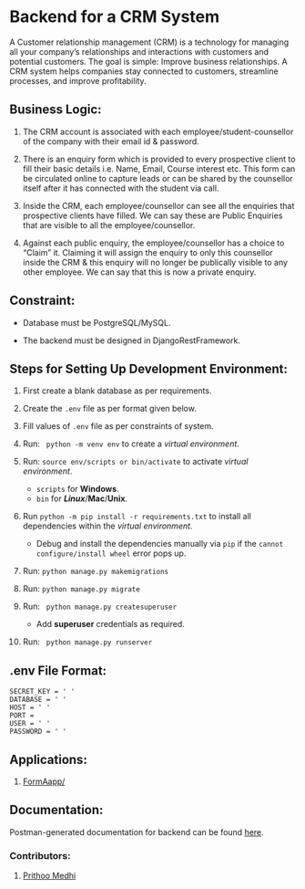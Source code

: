 #  Backend for a CRM System

<p>
A Customer relationship management (CRM) is a technology for managing all your company’s relationships and interactions with customers and potential customers. The goal is simple: Improve business relationships. A CRM system helps companies stay connected to customers, streamline processes, and improve profitability.
</P>


## Business Logic:

1. The CRM account is associated with each employee/student-counsellor of the company with
their email id & password.

2. There is an enquiry form which is provided to every prospective client to fill their basic details
i.e. Name, Email, Course interest etc. This form can be circulated online to capture leads or
can be shared by the counsellor itself after it has connected with the student via call.

3. Inside the CRM, each employee/counsellor can see all the enquiries that prospective clients
have filled. We can say these are Public Enquiries that are visible to all the
employee/counsellor.

4. Against each public enquiry, the employee/counsellor has a choice to “Claim” it. Claiming it
will assign the enquiry to only this counsellor inside the CRM & this enquiry will no longer be
publically visible to any other employee. We can say that this is now a private enquiry.

<!-- 5. Django Admin Panel for CRUD operations of all the relevant fields, implemented
above -->

## Constraint:

- Database must be PostgreSQL/MySQL.

- The backend must be designed in DjangoRestFramework.

## Steps for Setting Up Development Environment:

1. First create a blank database as per requirements.
2. Create the ```.env``` file as per format given below.
3. Fill values of ```.env``` file as per constraints of system.
4. Run: ``` python -m venv env``` to create a _virtual environment_.
5. Run: ``` source env/scripts or bin/activate ``` to activate _virtual environment_.
    - ```scripts``` for __Windows__.
    - ```bin``` for ___Linux___/__Mac__/__Unix__.
6. Run ```python -m pip install -r requirements.txt``` to install all dependencies within the _virtual environment_.
    - Debug and install the dependencies manually via ```pip``` if the ```cannot configure/install wheel``` error pops up.
7. Run: ``` python manage.py makemigrations ```
8. Run: ``` python manage.py migrate ```
9. Run: ``` python manage.py createsuperuser```
    
    - Add __superuser__ credentials as required.
10. Run: ``` python manage.py runserver```

## .env File Format:

```
SECRET_KEY = ' '
DATABASE = ' '
HOST = ' '
PORT =  
USER = ' '
PASSWORD = ' '
```

## Applications:

1. [FormAapp/](https://github.com/Arkiralor/crmproject/tree/master/formapp)

## Documentation:

Postman-generated documentation for backend can be found [here](https://documenter.getpostman.com/view/17779018/UVXjLbeq).

### Contributors:

1. [Prithoo Medhi](https://github.com/Arkiralor)

